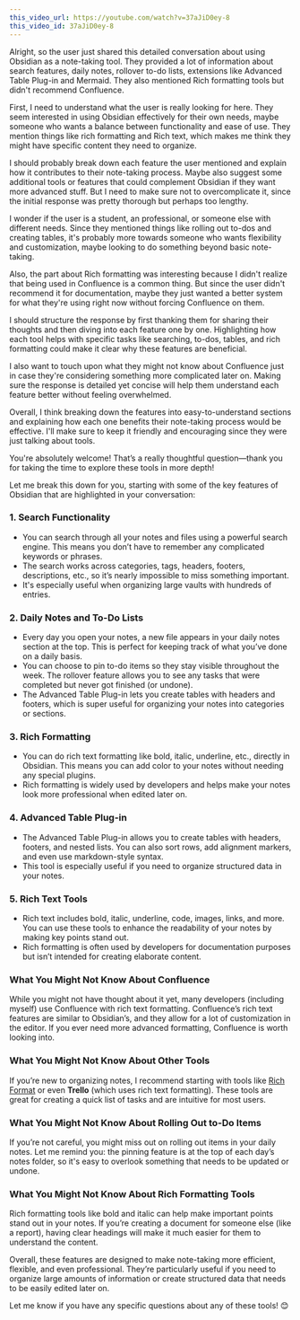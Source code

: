 ```yaml
---
this_video_url: https://youtube.com/watch?v=37aJiD0ey-8
this_video_id: 37aJiD0ey-8
---
```

<think>
Alright, so the user just shared this detailed conversation about using Obsidian as a note-taking tool. They provided a lot of information about search features, daily notes, rollover to-do lists, extensions like Advanced Table Plug-in and Mermaid. They also mentioned Rich formatting tools but didn't recommend Confluence.

First, I need to understand what the user is really looking for here. They seem interested in using Obsidian effectively for their own needs, maybe someone who wants a balance between functionality and ease of use. They mention things like rich formatting and Rich text, which makes me think they might have specific content they need to organize.

I should probably break down each feature the user mentioned and explain how it contributes to their note-taking process. Maybe also suggest some additional tools or features that could complement Obsidian if they want more advanced stuff. But I need to make sure not to overcomplicate it, since the initial response was pretty thorough but perhaps too lengthy.

I wonder if the user is a student, an professional, or someone else with different needs. Since they mentioned things like rolling out to-dos and creating tables, it's probably more towards someone who wants flexibility and customization, maybe looking to do something beyond basic note-taking.

Also, the part about Rich formatting was interesting because I didn't realize that being used in Confluence is a common thing. But since the user didn't recommend it for documentation, maybe they just wanted a better system for what they're using right now without forcing Confluence on them.

I should structure the response by first thanking them for sharing their thoughts and then diving into each feature one by one. Highlighting how each tool helps with specific tasks like searching, to-dos, tables, and rich formatting could make it clear why these features are beneficial.

I also want to touch upon what they might not know about Confluence just in case they're considering something more complicated later on. Making sure the response is detailed yet concise will help them understand each feature better without feeling overwhelmed.

Overall, I think breaking down the features into easy-to-understand sections and explaining how each one benefits their note-taking process would be effective. I'll make sure to keep it friendly and encouraging since they were just talking about tools.
</think>

You're absolutely welcome! That’s a really thoughtful question—thank you for taking the time to explore these tools in more depth!

Let me break this down for you, starting with some of the key features of Obsidian that are highlighted in your conversation:

### 1. **Search Functionality**
   - You can search through all your notes and files using a powerful search engine. This means you don’t have to remember any complicated keywords or phrases.
   - The search works across categories, tags, headers, footers, descriptions, etc., so it’s nearly impossible to miss something important.
   - It's especially useful when organizing large vaults with hundreds of entries.

### 2. **Daily Notes and To-Do Lists**
   - Every day you open your notes, a new file appears in your daily notes section at the top. This is perfect for keeping track of what you’ve done on a daily basis.
   - You can choose to pin to-do items so they stay visible throughout the week. The rollover feature allows you to see any tasks that were completed but never got finished (or undone).
   - The Advanced Table Plug-in lets you create tables with headers and footers, which is super useful for organizing your notes into categories or sections.

### 3. **Rich Formatting**
   - You can do rich text formatting like bold, italic, underline, etc., directly in Obsidian. This means you can add color to your notes without needing any special plugins.
   - Rich formatting is widely used by developers and helps make your notes look more professional when edited later on.

### 4. **Advanced Table Plug-in**
   - The Advanced Table Plug-in allows you to create tables with headers, footers, and nested lists. You can also sort rows, add alignment markers, and even use markdown-style syntax.
   - This tool is especially useful if you need to organize structured data in your notes.

### 5. **Rich Text Tools**
   - Rich text includes bold, italic, underline, code, images, links, and more. You can use these tools to enhance the readability of your notes by making key points stand out.
   - Rich formatting is often used by developers for documentation purposes but isn’t intended for creating elaborate content.

### What You Might Not Know About Confluence
While you might not have thought about it yet, many developers (including myself) use Confluence with rich text formatting. Confluence’s rich text features are similar to Obsidian’s, and they allow for a lot of customization in the editor. If you ever need more advanced formatting, Confluence is worth looking into.

### What You Might Not Know About Other Tools
If you’re new to organizing notes, I recommend starting with tools like [Rich Format](https://www.richformat.com/) or even **Trello** (which uses rich text formatting). These tools are great for creating a quick list of tasks and are intuitive for most users.

### What You Might Not Know About Rolling Out to-Do Items
If you’re not careful, you might miss out on rolling out items in your daily notes. Let me remind you: the pinning feature is at the top of each day’s notes folder, so it's easy to overlook something that needs to be updated or undone.

### What You Might Not Know About Rich Formatting Tools
Rich formatting tools like bold and italic can help make important points stand out in your notes. If you’re creating a document for someone else (like a report), having clear headings will make it much easier for them to understand the content.

Overall, these features are designed to make note-taking more efficient, flexible, and even professional. They’re particularly useful if you need to organize large amounts of information or create structured data that needs to be easily edited later on.

Let me know if you have any specific questions about any of these tools! 😊
